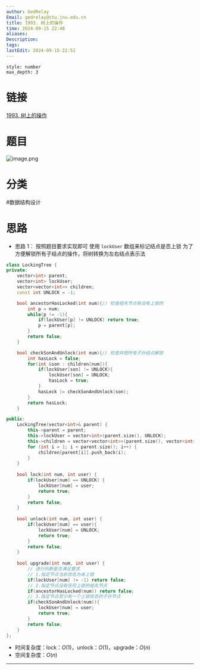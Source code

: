 ```yaml
---
author: GedRelay
Email: gedrelay@stu.jnu.edu.cn
title: 1993. 树上的操作
time: 2024-09-15 22:48
aliases: 
Description: 
tags: 
lastEdit: 2024-09-15-22:51
---
```


```toc
style: number
max_depth: 3
```

# 链接
[1993. 树上的操作](https://leetcode.cn/problems/operations-on-tree/) 

# 题目
![image.png](https://ged-pic-bed.oss-cn-guangzhou.aliyuncs.com/img/202409152248436.png)


# 分类
#数据结构设计 

# 思路
- 思路 1：
按照题目要求实现即可
使用 `lockUser` 数组来标记结点是否上锁 
为了方便解锁所有子结点的操作，将树转换为左右结点表示法


```cpp
class LockingTree {
private:
    vector<int> parent;
    vector<int> lockUser;
    vector<vector<int>> children;
    const int UNLOCK = -1;

    bool ancestorHasLocked(int num){// 检查祖先节点有没有上锁的
        int p = num;
        while(p != -1){
            if(lockUser[p] != UNLOCK) return true;
            p = parent[p];
        }
        return false;
    }

    bool checkSonAndUnlock(int num){// 检查并把所有子孙结点解锁
        int hasLock = false;
        for(int &son : children[num]){
            if(lockUser[son] != UNLOCK){
                lockUser[son] = UNLOCK;
                hasLock = true;
            }
            hasLock |= checkSonAndUnlock(son);
        }
        return hasLock;
    }

public:
    LockingTree(vector<int>& parent) {
        this->parent = parent;
        this->lockUser = vector<int>(parent.size(), UNLOCK);
        this->children = vector<vector<int>>(parent.size(), vector<int>());
        for (int i = 1; i < parent.size(); i++) {
            children[parent[i]].push_back(i);
        }
    }
    
    bool lock(int num, int user) {
        if(lockUser[num] == UNLOCK) {
            lockUser[num] = user;
            return true;
        }
        return false;
    }
    
    bool unlock(int num, int user) {
        if(lockUser[num] == user){
            lockUser[num] = UNLOCK;
            return true;
        }
        return false;
    }
    
    bool upgrade(int num, int user) {
        // 进行判断是否满足要求
        // 1.指定节点当前状态为未上锁
        if(lockUser[num] != -1) return false;
        // 2.指定节点没有任何上锁的祖先节点
        if(ancestorHasLocked(num)) return false;
        // 3.指定节点至少有一个上锁状态的子孙节点
        if(checkSonAndUnlock(num)){
            lockUser[num] = user;
            return true;
        }
        return false;
    }
};
```


- 时间复杂度：lock：${O\left( 1 \right)  }$，unlock：${O\left( 1 \right)  }$，upgrade：${O\left( n \right)  }$ 
- 空间复杂度：${O\left( n \right)  }$ 


---
